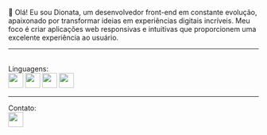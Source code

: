 👋 Olá! Eu sou Dionata, um desenvolvedor front-end em constante evolução, apaixonado por transformar ideias em experiências digitais incríveis. Meu foco é criar aplicações web responsivas e intuitivas que proporcionem uma excelente experiência ao usuário.
_________________
<br>Linguagens:<br>
<img width='30px' src='https://img.icons8.com/?size=100&id=20909&format=png&color=000000'>
<img width='30px'  src='https://img.icons8.com/?size=100&id=21278&format=png&color=000000'>
<img width='30px'  src='https://img.icons8.com/?size=100&id=tGvHBPJaKqEd&format=png&color=000000'>
<img width='30px'  src='https://img.icons8.com/?size=100&id=asWSSTBrDlTW&format=png&color=000000'><br>
________________

Contato:<br>
<a href='https://www.linkedin.com/in/dionata-ramos-valin/'>
<img width='30px' src='https://img.icons8.com/?size=100&id=xuvGCOXi8Wyg&format=png&color=000000'>

